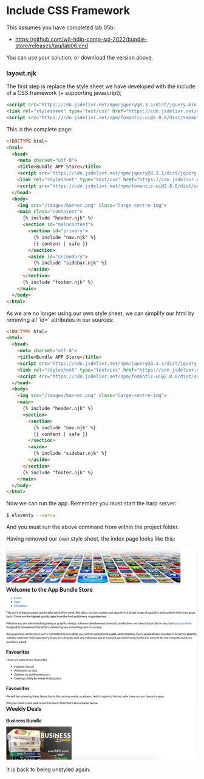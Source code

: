 # Include CSS Framework

This assumes you have completed lab 05b:

- <https://github.com/wit-hdip-comp-sci-2022/bundle-store/releases/tag/lab06.end>

You can use your solution, or download the version above.

### layout.njk

The first step is replace the style sheet we have developed with the include of a CSS framework (+ supporting javascript);

~~~html
<script src="https://cdn.jsdelivr.net/npm/jquery@3.3.1/dist/jquery.min.js"></script>
<link rel="stylesheet" type="text/css" href="https://cdn.jsdelivr.net/npm/fomantic-ui@2.8.8/dist/semantic.min.css">
<script src="https://cdn.jsdelivr.net/npm/fomantic-ui@2.8.8/dist/semantic.min.js"></script>
~~~

This is the complete page:

~~~html
<!DOCTYPE html>
<html>
  <head>
    <meta charset="utf-8">
    <title>Bundle APP Store</title>
    <script src="https://cdn.jsdelivr.net/npm/jquery@3.3.1/dist/jquery.min.js"></script>
    <link rel="stylesheet" type="text/css" href="https://cdn.jsdelivr.net/npm/fomantic-ui@2.8.8/dist/semantic.min.css">
    <script src="https://cdn.jsdelivr.net/npm/fomantic-ui@2.8.8/dist/semantic.min.js"></script>
  </head>
  <body>
    <img src="/images/banner.png" class="large-centre-img">
    <main class="container">
      {% include "header.njk" %}
      <section id="maincontent">
        <section id="primary">
          {% include "nav.njk" %}      
          {{ content | safe }}
        </section>
        <aside id="secondary">
          {% include "sidebar.njk" %}
        </aside>
      </section>
      {% include "footer.njk" %}
    </main>
  </body>
</html>
~~~

As we are no longer using our own style sheet, we can simplify our html by removing all 'id=' attributes in our sources:

~~~html
<!DOCTYPE html>
<html>
  <head>
    <meta charset="utf-8">
    <title>Bundle APP Store</title>
    <script src="https://cdn.jsdelivr.net/npm/jquery@3.3.1/dist/jquery.min.js"></script>
    <link rel="stylesheet" type="text/css" href="https://cdn.jsdelivr.net/npm/fomantic-ui@2.8.8/dist/semantic.min.css">
    <script src="https://cdn.jsdelivr.net/npm/fomantic-ui@2.8.8/dist/semantic.min.js"></script>
  </head>
  <body>
    <img src="/images/banner.png" class="large-centre-img">
    <main>
      {% include "header.njk" %}
      <section>
        <section>
          {% include "nav.njk" %}      
          {{ content | safe }}
        </section>
        <aside>
          {% include "sidebar.njk" %}
        </aside>
      </section>
      {% include "footer.njk" %}
    </main>
  </body>
</html>
~~~

Now we can run the app. Remember you must start the harp server:

~~~bash
$ eleventy --serve
~~~

And you must run the above command from within the project folder.

Having removed our own style sheet, the index page looks like this:

![](img/01.png)

It is back to being unstyled again.